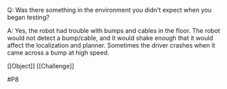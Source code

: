 Q: Was there something in the environment you didn't expect when you began testing?

A: Yes, the robot had trouble with bumps and cables in the floor. The robot would not detect a bump/cable, and it would shake enough that it would affect the localization and planner. Sometimes the driver crashes when it came across a bump at high speed.

[[Object]]
[[Challenge]]

#P8 